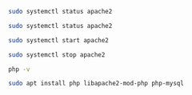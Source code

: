 ```bash
  sudo systemctl status apache2
```

```bash
  sudo systemctl status apache2
```

```bash
  sudo systemctl start apache2
```

```bash
  sudo systemctl stop apache2
```

```bash
  php -v
```

```bash
  sudo apt install php libapache2-mod-php php-mysql
```
